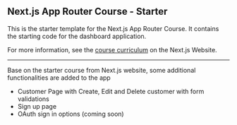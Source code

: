 ## Next.js App Router Course - Starter

This is the starter template for the Next.js App Router Course. It contains the starting code for the dashboard application.

For more information, see the [course curriculum](https://nextjs.org/learn) on the Next.js Website.

---

Base on the starter course from Next.js website, some additional functionalities are added to the app

- Customer Page with Create, Edit and Delete customer with form validations
- Sign up page
- OAuth sign in options (coming soon)

